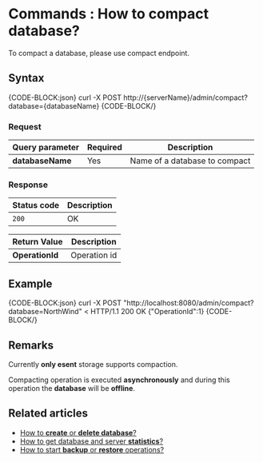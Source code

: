 # Commands : How to compact database?

To compact a database, please use compact endpoint.

## Syntax

{CODE-BLOCK:json}
  curl -X POST http://{serverName}/admin/compact?database={databaseName}
{CODE-BLOCK/}

### Request

| Query parameter | Required | Description |
| ------------- | -- | ---- |
| **databaseName** | Yes | Name of a database to compact |

### Response

| Status code | Description |
| ----------- | - |
| `200` | OK |

| Return Value | Description |
| ------------- | ------------- |
| **OperationId** | Operation id |

## Example

{CODE-BLOCK:json}
curl -X POST "http://localhost:8080/admin/compact?database=NorthWind"
< HTTP/1.1 200 OK
{"OperationId":1}
{CODE-BLOCK/}

## Remarks

Currently **only esent** storage supports compaction.

Compacting operation is executed **asynchronously** and during this operation the **database** will be **offline**.

## Related articles

- [How to **create** or **delete database**?](../../../client-api/commands/how-to/create-delete-database)     
- [How to get database and server **statistics**?](../../../client-api/commands/how-to/get-database-and-server-statistics)   
- [How to start **backup** or **restore** operations?](../../../client-api/commands/how-to/start-backup-restore-operations)   

